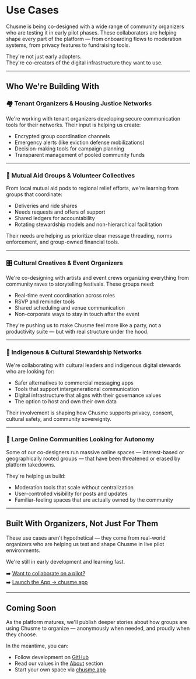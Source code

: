 # Use Cases

Chusme is being co-designed with a wide range of community organizers who are testing it in early pilot phases. These collaborators are helping shape every part of the platform — from onboarding flows to moderation systems, from privacy features to fundraising tools.

They're not just early adopters.  
They're co-creators of the digital infrastructure they want to use.

---

## Who We're Building With

### 🏘️ Tenant Organizers & Housing Justice Networks

We're working with tenant organizers developing secure communication tools for their networks. Their input is helping us create:

- Encrypted group coordination channels  
- Emergency alerts (like eviction defense mobilizations)  
- Decision-making tools for campaign planning  
- Transparent management of pooled community funds

---

### 🤝 Mutual Aid Groups & Volunteer Collectives

From local mutual aid pods to regional relief efforts, we're learning from groups that coordinate:

- Deliveries and ride shares  
- Needs requests and offers of support  
- Shared ledgers for accountability  
- Rotating stewardship models and non-hierarchical facilitation

Their needs are helping us prioritize clear message threading, norms enforcement, and group-owned financial tools.

---

### 🎛️ Cultural Creatives & Event Organizers

We're co-designing with artists and event crews organizing everything from community raves to storytelling festivals. These groups need:

- Real-time event coordination across roles  
- RSVP and reminder tools  
- Shared scheduling and venue communication  
- Non-corporate ways to stay in touch after the event

They're pushing us to make Chusme feel more like a party, not a productivity suite — but with real structure under the hood.

---

### 🌱 Indigenous & Cultural Stewardship Networks

We're collaborating with cultural leaders and indigenous digital stewards who are looking for:

- Safer alternatives to commercial messaging apps  
- Tools that support intergenerational communication  
- Digital infrastructure that aligns with their governance values  
- The option to host and own their own data

Their involvement is shaping how Chusme supports privacy, consent, cultural safety, and community sovereignty.

---

### 🐴 Large Online Communities Looking for Autonomy

Some of our co-designers run massive online spaces — interest-based or geographically rooted groups — that have been threatened or erased by platform takedowns.

They're helping us build:
- Moderation tools that scale without centralization  
- User-controlled visibility for posts and updates  
- Familiar-feeling spaces that are actually owned by the community

---

## Built With Organizers, Not Just For Them

These use cases aren't hypothetical — they come from real-world organizers who are helping us test and shape Chusme in live pilot environments.

We're still in early development and learning fast.

➡️ [Want to collaborate on a pilot?](mailto:team@chusme.social)  
➡️ [Launch the App → chusme.app](https://chusme.app)

---

## Coming Soon

As the platform matures, we'll publish deeper stories about how groups are using Chusme to organize — anonymously when needed, and proudly when they choose.

In the meantime, you can:

- Follow development on [GitHub](https://github.com/verse/chusme)  
- Read our values in the [About](https://chusme.social/about) section  
- Start your own space via [chusme.app](https://chusme.app)